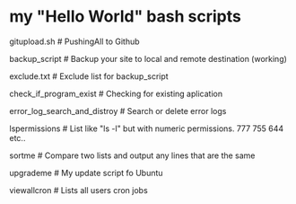 # my "Hello World" bash scripts 

gitupload.sh  # PushingAll to Github

backup_script # Backup your site to local and remote destination (working)

exclude.txt  # Exclude list for backup_script

check_if_program_exist # Checking for existing aplication

error_log_search_and_distroy # Search or delete error logs

lspermissions # List like "ls -l" but with numeric permissions. 777 755 644 etc..

sortme # Compare two lists and output any lines that are the same

upgrademe # My update script fo Ubuntu

viewallcron # Lists all users cron jobs
